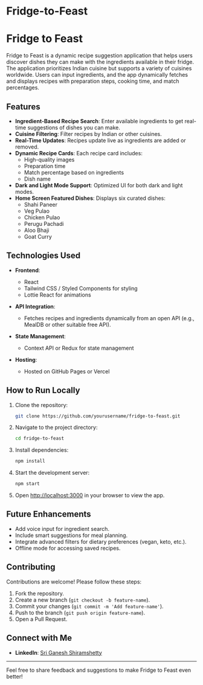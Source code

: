 # Fridge-to-Feast
# Fridge to Feast

Fridge to Feast is a dynamic recipe suggestion application that helps users discover dishes they can make with the ingredients available in their fridge. The application prioritizes Indian cuisine but supports a variety of cuisines worldwide. Users can input ingredients, and the app dynamically fetches and displays recipes with preparation steps, cooking time, and match percentages.

## Features

- **Ingredient-Based Recipe Search**: Enter available ingredients to get real-time suggestions of dishes you can make.
- **Cuisine Filtering**: Filter recipes by Indian or other cuisines.
- **Real-Time Updates**: Recipes update live as ingredients are added or removed.
- **Dynamic Recipe Cards**: Each recipe card includes:
  - High-quality images
  - Preparation time
  - Match percentage based on ingredients
  - Dish name
- **Dark and Light Mode Support**: Optimized UI for both dark and light modes.
- **Home Screen Featured Dishes**: Displays six curated dishes:
  - Shahi Paneer
  - Veg Pulao
  - Chicken Pulao
  - Perugu Pachadi
  - Aloo Bhaji
  - Goat Curry

## Technologies Used

- **Frontend**:

  - React
  - Tailwind CSS / Styled Components for styling
  - Lottie React for animations

- **API Integration**:

  - Fetches recipes and ingredients dynamically from an open API (e.g., MealDB or other suitable free API).

- **State Management**:

  - Context API or Redux for state management

- **Hosting**:

  - Hosted on GitHub Pages or Vercel

## How to Run Locally

1. Clone the repository:

   ```bash
   git clone https://github.com/yourusername/fridge-to-feast.git
   ```

2. Navigate to the project directory:

   ```bash
   cd fridge-to-feast
   ```

3. Install dependencies:

   ```bash
   npm install
   ```

4. Start the development server:

   ```bash
   npm start
   ```

5. Open [http://localhost:3000](http://localhost:3000) in your browser to view the app.

## Future Enhancements

- Add voice input for ingredient search.
- Include smart suggestions for meal planning.
- Integrate advanced filters for dietary preferences (vegan, keto, etc.).
- Offline mode for accessing saved recipes.

## Contributing

Contributions are welcome! Please follow these steps:

1. Fork the repository.
2. Create a new branch (`git checkout -b feature-name`).
3. Commit your changes (`git commit -m 'Add feature-name'`).
4. Push to the branch (`git push origin feature-name`).
5. Open a Pull Request.

## Connect with Me

- **LinkedIn**: [Sri Ganesh Shiramshetty](https://www.linkedin.com/in/srrganeshshiramshetty)

---

Feel free to share feedback and suggestions to make Fridge to Feast even better!

 

